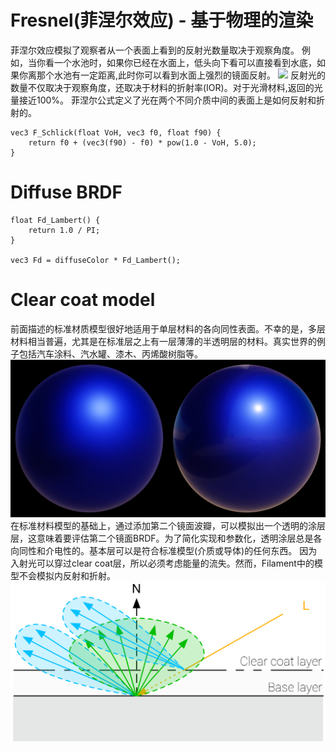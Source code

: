 # Fresnel(菲涅尔效应) - 基于物理的渲染
菲涅尔效应模拟了观察者从一个表面上看到的反射光数量取决于观察角度。
例如，当你看一个水池时，如果你已经在水面上，低头向下看可以直接看到水底，如果你离那个水池有一定距离,此时你可以看到水面上强烈的镜面反射。
![](assets/basis/photo_fresnel_lake.png)
反射光的数量不仅取决于观察角度，还取决于材料的折射率(IOR)。对于光滑材料,返回的光量接近100%。
菲涅尔公式定义了光在两个不同介质中间的表面上是如何反射和折射的。
```
vec3 F_Schlick(float VoH, vec3 f0, float f90) {
    return f0 + (vec3(f90) - f0) * pow(1.0 - VoH, 5.0);
}
```

# Diffuse BRDF

```
float Fd_Lambert() {
    return 1.0 / PI;
}

vec3 Fd = diffuseColor * Fd_Lambert();
```

# Clear coat model
前面描述的标准材质模型很好地适用于单层材料的各向同性表面。不幸的是，多层材料相当普遍，尤其是在标准层之上有一层薄薄的半透明层的材料。真实世界的例子包括汽车涂料、汽水罐、漆木、丙烯酸树脂等。
![](assets/basis/material_clear_coat.png)
在标准材料模型的基础上，通过添加第二个镜面波瓣，可以模拟出一个透明的涂层层，这意味着要评估第二个镜面BRDF。为了简化实现和参数化，透明涂层总是各向同性和介电性的。基本层可以是符合标准模型(介质或导体)的任何东西。
因为入射光可以穿过clear coat层，所以必须考虑能量的流失。然而，Filament中的模型不会模拟内反射和折射。
![](assets/basis/diagram_clear_coat.png)

